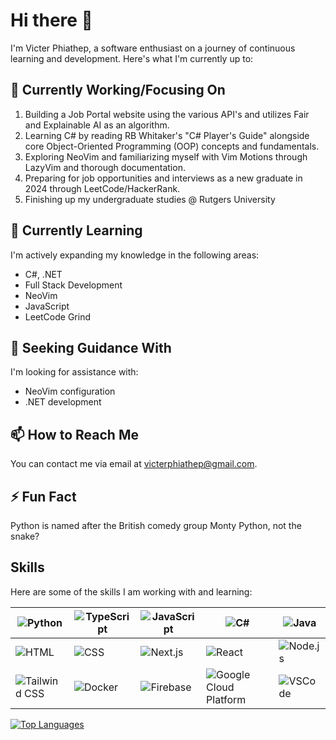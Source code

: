 # Hi there 👋

I'm Victer Phiathep, a software enthusiast on a journey of continuous learning and development. Here's what I'm currently up to:

## 🔭 Currently Working/Focusing On

1. Building a Job Portal website using the various API's and utilizes Fair and Explainable AI as an algorithm.
2. Learning C# by reading RB Whitaker's "C# Player's Guide" alongside core Object-Oriented Programming (OOP) concepts and fundamentals.
3. Exploring NeoVim and familiarizing myself with Vim Motions through LazyVim and thorough documentation.
4. Preparing for job opportunities and interviews as a new graduate in 2024 through LeetCode/HackerRank.
5. Finishing up my undergraduate studies @ Rutgers University

## 🌱 Currently Learning

I'm actively expanding my knowledge in the following areas:
- C#, .NET
- Full Stack Development
- NeoVim
- JavaScript
- LeetCode Grind

## 🤔 Seeking Guidance With

I'm looking for assistance with:
- NeoVim configuration
- .NET development

## 📫 How to Reach Me

You can contact me via email at victerphiathep@gmail.com.

## ⚡ Fun Fact

Python is named after the British comedy group Monty Python, not the snake?

## Skills

Here are some of the skills I am working with and learning:

| ![Python](https://skillicons.dev/icons?i=py) | ![TypeScript](https://skillicons.dev/icons?i=ts) | ![JavaScript](https://skillicons.dev/icons?i=js) | ![C#](https://skillicons.dev/icons?i=cs) | ![Java](https://skillicons.dev/icons?i=java) |
| --- | --- | --- | --- | --- |
| ![HTML](https://skillicons.dev/icons?i=html) | ![CSS](https://skillicons.dev/icons?i=css) | ![Next.js](https://skillicons.dev/icons?i=nextjs) | ![React](https://skillicons.dev/icons?i=react) | ![Node.js](https://skillicons.dev/icons?i=nodejs) |
| ![Tailwind CSS](https://skillicons.dev/icons?i=tailwind) | ![Docker](https://skillicons.dev/icons?i=docker) | ![Firebase](https://skillicons.dev/icons?i=firebase) | ![Google Cloud Platform](https://skillicons.dev/icons?i=gcp) | ![VSCode](https://skillicons.dev/icons?i=vscode) |

[![Top Languages](https://github-readme-stats.vercel.app/api/top-langs/?username=cenaice)](https://github.com/cenaice/github-readme-stats)

<!--
**cenaice/cenaice** is a ✨ _special_ ✨ repository because its `README.md` (this file) appears on your GitHub profile.

Here are some ideas to get you started:

- 🔭 I’m currently working on ...
- 🌱 I’m currently learning ... 
- 👯 I’m looking to collaborate on ...
- 🤔 I’m looking for help with ...
- 💬 Ask me about ...
- 📫 How to reach me: ...
- 😄 Pronouns: ...
- ⚡ Fun fact: ...
-->
